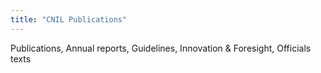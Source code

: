 ```yaml
---
title: "CNIL Publications"
---
```


Publications, Annual reports, Guidelines, Innovation & Foresight, Officials texts

